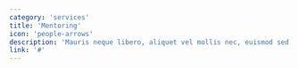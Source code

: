 ```yaml
---
category: 'services'
title: 'Mentoring'
icon: 'people-arrows'
description: 'Mauris neque libero, aliquet vel mollis nec, euismod sed tellus. Mauris convallis dictum elit id volutpat.'
link: '#'
---
```

